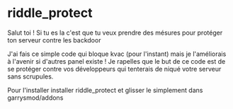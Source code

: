 # riddle_protect

Salut toi !
Si tu es la c'est que tu veux prendre des mésures pour protéger ton serveur contre les backdoor

J'ai fais ce simple code qui bloque kvac (pour l'instant) mais je l'améliorais à l'avenir si d'autres panel existe !
Je rapelles que le but de ce code est de se protéger contre vos développeurs qui tenterais de niqué votre serveur sans scrupules.

Pour l'installer installer riddle_protect et glisser le simplement dans garrysmod/addons
